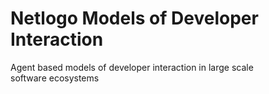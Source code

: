 # Netlogo Models of Developer Interaction
Agent based models of developer interaction in large scale software ecosystems

